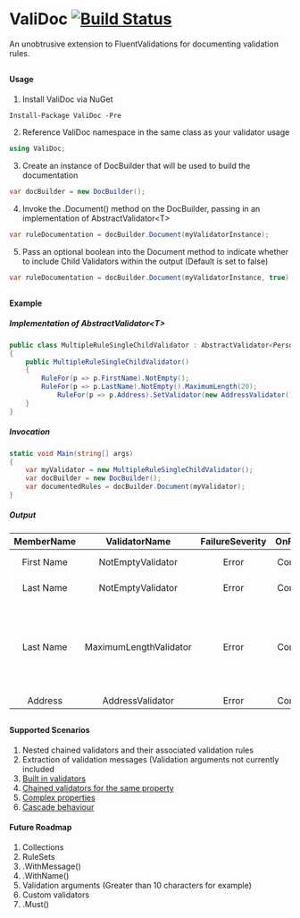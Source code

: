 # ValiDoc [![Build Status](https://travis-ci.org/JamieKeeling/ValiDoc.svg?branch=master)](https://travis-ci.org/JamieKeeling/ValiDoc)

An unobtrusive extension to FluentValidations for documenting validation rules.

##

#### Usage

1. Install ValiDoc via NuGet

```<language>
Install-Package ValiDoc -Pre
```

2. Reference ValiDoc namespace in the same class as your validator usage

```csharp
using ValiDoc;
```

3. Create an instance of DocBuilder that will be used to build the documentation

```csharp
var docBuilder = new DocBuilder();
```

4. Invoke the .Document() method on the DocBuilder, passing in an implementation of AbstractValidator\<T> 

```csharp
var ruleDocumentation = docBuilder.Document(myValidatorInstance);
```

5. Pass an optional boolean into the Document method to indicate whether to include Child Validators within the output (Default is set to false)

```csharp
var ruleDocumentation = docBuilder.Document(myValidatorInstance, true);
```

##

#### Example

##### Implementation of AbstractValidator&lt;T&gt;

```csharp
public class MultipleRuleSingleChildValidator : AbstractValidator<Person>
{
	public MultipleRuleSingleChildValidator()
	{
	    RuleFor(p => p.FirstName).NotEmpty();
	    RuleFor(p => p.LastName).NotEmpty().MaximumLength(20);
            RuleFor(p => p.Address).SetValidator(new AddressValidator());
	}
}
```
  
##### Invocation

```csharp
static void Main(string[] args)
{
	var myValidator = new MultipleRuleSingleChildValidator();
	var docBuilder = new DocBuilder();
	var documentedRules = docBuilder.Document(myValidator);
}
```


##### Output

| MemberName        | ValidatorName           | FailureSeverity  | OnFailure | ValidationMessage
| :-------------: |:-------------:| :-----:|:---------:|:---------:| 
| First Name      | NotEmptyValidator | Error | Continue | 'First Name' should not be empty.
| Last Name      | NotEmptyValidator      |   Error | Continue | 'Last Name' should not be empty.
| Last Name | MaximumLengthValidator      |    Error | Continue | 'Last Name' must be between \{MinLength} and \{MaxLength} characters. You entered \{TotalLength} characters.
| Address | AddressValidator | Error | Continue |

## 
#### Supported Scenarios

1. Nested chained validators and their associated validation rules
2. Extraction of validation messages (Validation arguments not currently included
3. [Built in validators](https://github.com/JeremySkinner/FluentValidation/wiki/c.-Built-In-Validators)
4. [Chained validators for the same property](https://github.com/JeremySkinner/FluentValidation/wiki/b.-Creating-a-Validator#chaining-validators-for-the-same-property)
5. [Complex properties](https://github.com/JeremySkinner/FluentValidation/wiki/b.-Creating-a-Validator#complex-properties)
6. [Cascade behaviour](https://github.com/JeremySkinner/FluentValidation/wiki/d.-Configuring-a-Validator#setting-the-cascade-mode)


#### Future Roadmap

1. Collections
2. RuleSets
3. .WithMessage()
4. .WithName()
5. Validation arguments (Greater than 10 characters for example)
6. Custom validators
7. .Must()
